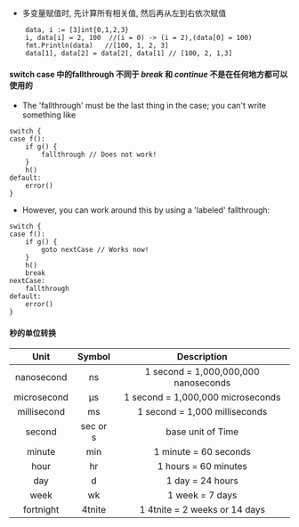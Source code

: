 
* 多变量赋值时, 先计算所有相关值, 然后再从左到右依次赋值 
```
	data, i := [3]int{0,1,2,3}
	i, data[i] = 2, 100  //(i = 0) -> (i = 2),(data[0] = 100)
	fmt.Println(data)   //[100, 1, 2, 3]
	data[1], data[2] = data[2], data[1] // [100, 2, 1,3]
``` 

#### switch case 中的fallthrough 不同于 *break* 和 *continue* 不是在任何地方都可以使用的 
* The 'fallthrough' must be the last thing in the case; you can't write something like
```
switch {
case f():
    if g() {
        fallthrough // Does not work!
    }
    h()
default:
    error()
}
```
* However, you can work around this by using a 'labeled' fallthrough:
```
switch {
case f():
    if g() {
        goto nextCase // Works now!
    }
    h()
    break
nextCase:
    fallthrough
default:
    error()
}
```

#### 秒的单位转换
Unit               | Symbol | Description 
:-----------------:|:------:|:-------------------------------------: 
nanosecond         |   ns   | 1 second = 1,000,000,000 nanoseconds
microsecond        |   μs   | 1 second = 1,000,000 microseconds
millisecond        |   ms   | 1 second = 1,000 milliseconds
second             |sec or s| base unit of Time
minute             |   min  | 1 minute = 60 seconds
hour               |   hr   | 1 hours = 60 minutes
day                |   d    | 1 day = 24 hours
week               |   wk   | 1 week = 7 days
fortnight          | 4tnite | 1 4tnite = 2 weeks or 14 days
